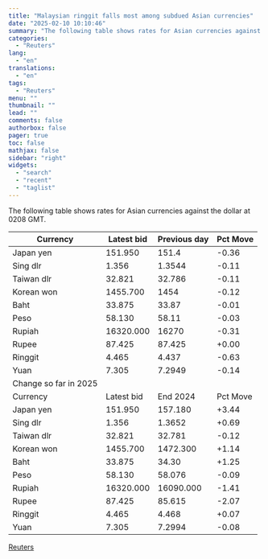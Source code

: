 ```yaml
---
title: "Malaysian ringgit falls most among subdued Asian currencies"
date: "2025-02-10 10:10:46"
summary: "The following table shows rates for Asian currencies against the dollar at 0208 GMT. CurrencyLatest bidPrevious dayPct Move Japan yen151.950151.4-0.36 Sing dlr1.3561.3544-0.11 Taiwan dlr32.82132.786-0.11 Korean won1455.7001454-0.12 Baht33.87533.87-0.01 Peso58.13058.11-0.03 Rupiah16320.00016270-0.31 Rupee87.42587.425+0.00 Ringgit4.4654.437-0.63 Yuan7.3057.2949-0.14 Change so far in 2025 CurrencyLatest bidEnd 2024Pct Move Japan yen151.950157.180+3.44 Sing dlr1.3561.3652+0.69 Taiwan dlr32.82132.781-0.12 Korean won1455.7001472.300+1.14 Baht33.87534.30+1.25..."
categories:
  - "Reuters"
lang:
  - "en"
translations:
  - "en"
tags:
  - "Reuters"
menu: ""
thumbnail: ""
lead: ""
comments: false
authorbox: false
pager: true
toc: false
mathjax: false
sidebar: "right"
widgets:
  - "search"
  - "recent"
  - "taglist"
---
```


The following table shows rates for Asian currencies against the dollar at 0208 GMT.

| Currency | Latest bid | Previous day | Pct Move |
| --- | --- | --- | --- |
| Japan yen | 151.950 | 151.4 | -0.36 |
| Sing dlr | 1.356 | 1.3544 | -0.11 |
| Taiwan dlr | 32.821 | 32.786 | -0.11 |
| Korean won | 1455.700 | 1454 | -0.12 |
| Baht | 33.875 | 33.87 | -0.01 |
| Peso | 58.130 | 58.11 | -0.03 |
| Rupiah | 16320.000 | 16270 | -0.31 |
| Rupee | 87.425 | 87.425 | +0.00 |
| Ringgit | 4.465 | 4.437 | -0.63 |
| Yuan | 7.305 | 7.2949 | -0.14 |
| Change so far in 2025 |  |  |  |
| Currency | Latest bid | End 2024 | Pct Move |
| Japan yen | 151.950 | 157.180 | +3.44 |
| Sing dlr | 1.356 | 1.3652 | +0.69 |
| Taiwan dlr | 32.821 | 32.781 | -0.12 |
| Korean won | 1455.700 | 1472.300 | +1.14 |
| Baht | 33.875 | 34.30 | +1.25 |
| Peso | 58.130 | 58.076 | -0.09 |
| Rupiah | 16320.000 | 16090.000 | -1.41 |
| Rupee | 87.425 | 85.615 | -2.07 |
| Ringgit | 4.465 | 4.468 | +0.07 |
| Yuan | 7.305 | 7.2994 | -0.08 |

[Reuters](https://www.tradingview.com/news/reuters.com,2025:newsml_L4N3P105Q:0-malaysian-ringgit-falls-most-among-subdued-asian-currencies/)

